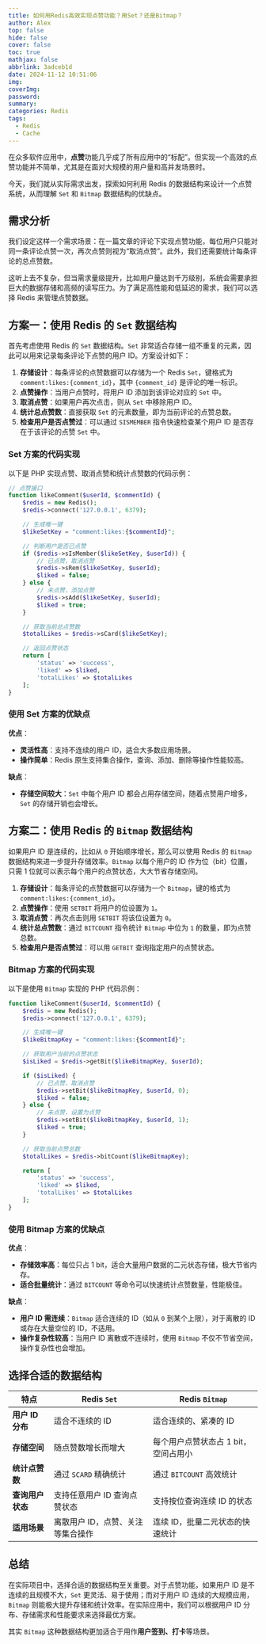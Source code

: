 ```yaml
---
title: 如何用Redis高效实现点赞功能？用Set？还是Bitmap？
author: Alex
top: false
hide: false
cover: false
toc: true
mathjax: false
abbrlink: 3adceb1d
date: 2024-11-12 10:51:06
img:
coverImg:
password:
summary:
categories: Redis
tags:
  - Redis
  - Cache
---
```


在众多软件应用中，**点赞**功能几乎成了所有应用中的“标配”。但实现一个高效的点赞功能并不简单，尤其是在面对大规模的用户量和高并发场景时。

今天，我们就从实际需求出发，探索如何利用 Redis 的数据结构来设计一个点赞系统，从而理解 `Set` 和 `Bitmap` 数据结构的优缺点。

## 需求分析

我们设定这样一个需求场景：在一篇文章的评论下实现点赞功能，每位用户只能对同一条评论点赞一次，再次点赞则视为“取消点赞”。此外，我们还需要统计每条评论的总点赞数。

这听上去不复杂，但当需求量级提升，比如用户量达到千万级别，系统会需要承担巨大的数据存储和高频的读写压力。为了满足高性能和低延迟的需求，我们可以选择 Redis 来管理点赞数据。

## 方案一：使用 Redis 的 `Set` 数据结构

首先考虑使用 Redis 的 `Set` 数据结构。`Set` 非常适合存储一组不重复的元素，因此可以用来记录每条评论下点赞的用户 ID。方案设计如下：

1. **存储设计**：每条评论的点赞数据可以存储为一个 Redis `Set`，键格式为 `comment:likes:{comment_id}`，其中 `{comment_id}` 是评论的唯一标识。
2. **点赞操作**：当用户点赞时，将用户 ID 添加到该评论对应的 `Set` 中。
3. **取消点赞**：如果用户再次点击，则从 `Set` 中移除用户 ID。
4. **统计总点赞数**：直接获取 `Set` 的元素数量，即为当前评论的点赞总数。
5. **检查用户是否点赞过**：可以通过 `SISMEMBER` 指令快速检查某个用户 ID 是否存在于该评论的点赞 `Set` 中。

### Set 方案的代码实现

以下是 PHP 实现点赞、取消点赞和统计点赞数的代码示例：

```php
// 点赞接口
function likeComment($userId, $commentId) {
    $redis = new Redis();
    $redis->connect('127.0.0.1', 6379);

    // 生成唯一键
    $likeSetKey = "comment:likes:{$commentId}";

    // 判断用户是否已点赞
    if ($redis->sIsMember($likeSetKey, $userId)) {
        // 已点赞，取消点赞
        $redis->sRem($likeSetKey, $userId);
        $liked = false;
    } else {
        // 未点赞，添加点赞
        $redis->sAdd($likeSetKey, $userId);
        $liked = true;
    }

    // 获取当前总点赞数
    $totalLikes = $redis->sCard($likeSetKey);

    // 返回点赞状态
    return [
        'status' => 'success',
        'liked' => $liked,
        'totalLikes' => $totalLikes
    ];
}
```

### 使用 Set 方案的优缺点

**优点**：
- **灵活性高**：支持不连续的用户 ID，适合大多数应用场景。
- **操作简单**：Redis 原生支持集合操作，查询、添加、删除等操作性能较高。

**缺点**：
- **存储空间较大**：`Set` 中每个用户 ID 都会占用存储空间，随着点赞用户增多，`Set` 的存储开销也会增长。

## 方案二：使用 Redis 的 `Bitmap` 数据结构

如果用户 ID 是连续的，比如从 `0` 开始顺序增长，那么可以使用 Redis 的 `Bitmap` 数据结构来进一步提升存储效率。`Bitmap` 以每个用户的 ID 作为位（bit）位置，只需 1 位就可以表示每个用户的点赞状态，大大节省存储空间。

1. **存储设计**：每条评论的点赞数据可以存储为一个 `Bitmap`，键的格式为 `comment:likes:{comment_id}`。
2. **点赞操作**：使用 `SETBIT` 将用户的位设置为 `1`。
3. **取消点赞**：再次点击则用 `SETBIT` 将该位设置为 `0`。
4. **统计总点赞数**：通过 `BITCOUNT` 指令统计 `Bitmap` 中位为 `1` 的数量，即为点赞总数。
5. **检查用户是否点赞过**：可以用 `GETBIT` 查询指定用户的点赞状态。

### Bitmap 方案的代码实现

以下是使用 `Bitmap` 实现的 PHP 代码示例：

```php
function likeComment($userId, $commentId) {
    $redis = new Redis();
    $redis->connect('127.0.0.1', 6379);

    // 生成唯一键
    $likeBitmapKey = "comment:likes:{$commentId}";

    // 获取用户当前的点赞状态
    $isLiked = $redis->getBit($likeBitmapKey, $userId);

    if ($isLiked) {
        // 已点赞，取消点赞
        $redis->setBit($likeBitmapKey, $userId, 0);
        $liked = false;
    } else {
        // 未点赞，设置为点赞
        $redis->setBit($likeBitmapKey, $userId, 1);
        $liked = true;
    }

    // 获取当前点赞总数
    $totalLikes = $redis->bitCount($likeBitmapKey);

    return [
        'status' => 'success',
        'liked' => $liked,
        'totalLikes' => $totalLikes
    ];
}
```

### 使用 Bitmap 方案的优缺点

**优点**：
- **存储效率高**：每位只占 1 bit，适合大量用户数据的二元状态存储，极大节省内存。
- **适合批量统计**：通过 `BITCOUNT` 等命令可以快速统计点赞数量，性能极佳。

**缺点**：
- **用户 ID 需连续**：`Bitmap` 适合连续的 ID（如从 `0` 到某个上限），对于离散的 ID 或存在大量空位的 ID，不适用。
- **操作复杂性较高**：当用户 ID 离散或不连续时，使用 `Bitmap` 不仅不节省空间，操作复杂性也会增加。

## 选择合适的数据结构

| 特点                   | Redis `Set`                              | Redis `Bitmap`                      |
|------------------------|------------------------------------------|-------------------------------------|
| **用户 ID 分布**         | 适合不连续的 ID                          | 适合连续的、紧凑的 ID               |
| **存储空间**            | 随点赞数增长而增大                       | 每个用户点赞状态占 1 bit，空间占用小  |
| **统计点赞数**          | 通过 `SCARD` 精确统计                    | 通过 `BITCOUNT` 高效统计             |
| **查询用户状态**         | 支持任意用户 ID 查询点赞状态             | 支持按位查询连续 ID 的状态           |
| **适用场景**            | 离散用户 ID，点赞、关注等集合操作         | 连续 ID，批量二元状态的快速统计       |

## 总结

在实际项目中，选择合适的数据结构至关重要。对于点赞功能，如果用户 ID 是不连续的且规模不大，`Set` 更灵活、易于使用；而对于用户 ID 连续的大规模应用，`Bitmap` 则能极大提升存储和统计效率。在实际应用中，我们可以根据用户 ID 分布、存储需求和性能要求来选择最优方案。

其实 `Bitmap` 这种数据结构更加适合于用作**用户签到、打卡**等场景。